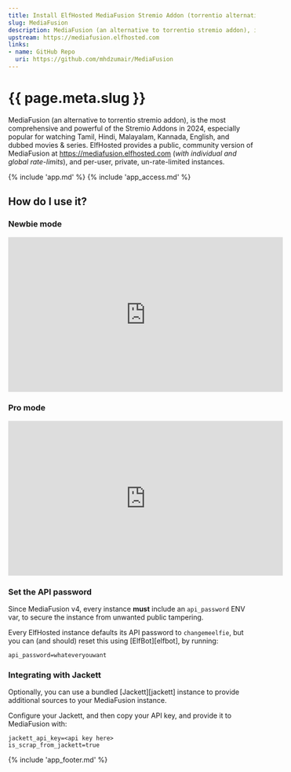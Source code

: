 ```yaml
---
title: Install ElfHosted MediaFusion Stremio Addon (torrentio alternative)
slug: MediaFusion
description: MediaFusion (an alternative to torrentio stremio addon), is the most comprehensive and powerful of the Stremio Addons in 2024, especially popular for watching Tamil, Hindi, Malayalam, Kannada, English, and dubbed movies & series
upstream: https://mediafusion.elfhosted.com
links:
- name: GitHub Repo
  uri: https://github.com/mhdzumair/MediaFusion
---
```


# {{ page.meta.slug }}

MediaFusion (an alternative to torrentio stremio addon), is the most comprehensive and powerful of the Stremio Addons in 2024, especially popular for watching Tamil, Hindi, Malayalam, Kannada, English, and dubbed movies & series. ElfHosted provides a public, community version of MediaFusion at https://mediafusion.elfhosted.com (*with individual and global rate-limits*), and per-user, private, un-rate-limited instances.

{% include 'app.md' %}
{% include 'app_access.md' %}

## How do I use it?

### Newbie mode

<iframe title="Install MediaFusion Stremio Addon in Newbie mode" width="560" height="315" src="https://video.elfhosted.com/videos/embed/57d8d0dc-e6da-4bdc-9fa7-13c0ff870000" frameborder="0" allowfullscreen="" sandbox="allow-same-origin allow-scripts allow-popups allow-forms"></iframe>

### Pro mode

<iframe title="Install MediaFusion Stremio Addon in Pro mode" width="560" height="315" src="https://video.elfhosted.com/videos/embed/7fad6843-9648-45ef-ad4e-94d2e178e5e0" frameborder="0" allowfullscreen="" sandbox="allow-same-origin allow-scripts allow-popups allow-forms"></iframe>

### Set the API password

Since MediaFusion v4, every instance **must** include an `api_password` ENV var, to secure the instance from unwanted public tampering. 

Every ElfHosted instance defaults its API password to `changemeelfie`, but you can (and should) reset this using [ElfBot][elfbot], by running:

``` title="Quick-paste into MediaFusion's environment variables using ElfBot"
api_password=whateveryouwant
```

### Integrating with Jackett

Optionally, you can use a bundled [Jackett][jackett] instance to provide additional sources to your MediaFusion instance.

Configure your Jackett, and then copy your API key, and provide it to MediaFusion with:

``` title="Quick-paste into MediaFusion's environment variables using ElfBot"
jackett_api_key=<api key here>
is_scrap_from_jackett=true
```

{% include 'app_footer.md' %}